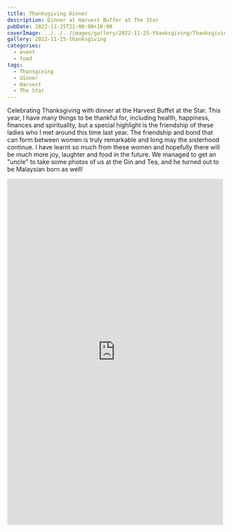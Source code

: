```yaml
---
title: Thanksgiving Dinner
description: Dinner at Harvest Buffer at The Star
pubDate: 2022-11-25T21:00:00+10:00
coverImage: ../../../images/gallery/2022-11-25-thanksgiving/Thanksgiving Harvest Buffet (1).jpeg
gallery: 2022-11-25-thanksgiving
categories:
  - event
  - food
tags:
  - Thansgiving
  - dinner
  - Harvest
  - The Star
---
```


Celebrating Thanksgiving with dinner at the Harvest Buffet at the Star. This year, I have many things to be thankful for, including health, happiness, finances and spirituality, but a special highlight is the friendship of these ladies who I met around this time last year. The friendship and bond that can form between women is truly remarkable and long may the sisterhood continue. I have learnt so much from these women and hopefully there will be much more joy, laughter and food in the future. We managed to get an "uncle" to take some photos of us at the Gin and Tea, and he turned out to be Malaysian born as well!

<iframe src="https://www.facebook.com/plugins/post.php?href=https%3A%2F%2Fwww.facebook.com%2Fchris1.tham%2Fposts%2Fpfbid0qSRxD9RnWyrACJcrz4NYAVZ2ivC8dsXRUkxdVbdPQWoHhbwYw5SNpVvRWLZWDySCl&show_text=true&width=500" width="500" height="800" style="border:none;overflow:hidden" scrolling="no" frameborder="0" allowfullscreen="true" allow="autoplay; clipboard-write; encrypted-media; picture-in-picture; web-share"></iframe>
